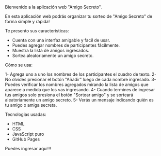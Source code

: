 Bienvenido a la aplicación web "Amigo Secreto".

En esta aplicación web podrás organizar tu sorteo de "Amigo Secreto" de forma simple y rápida!


Te presento sus caracteristicas:
- Cuenta con una interfaz amigable y facil de usar.
- Puedes agregar nombres de participantes fácilmente.
- Muestra la lista de amigos ingresados.
- Sortea aleatoriamente un amigo secreto.


Cómo se usa:

1- Agrega uno a uno los nombres de los participantes el cuadro de texto.
2- No olvides presionar el botón "Añadir" luego de cada nombre ingresado.
3- Puedes verificar los nombres agregados mirando la lista de amigos que aparece a medida que los vas ingresando.
4- Cuando termines de ingresar tus amigos solo presiona el botón "Sortear amigo" y se sorteará aleatoriamente un amigo secreto.
5- Verás un mensaje indicando quién es tu amigo o amiga secreta.


Tecnologias usadas:

- HTML
- CSS
- JavaScript puro
- GitHub Pages


Puedes ingresar aqui!!!
